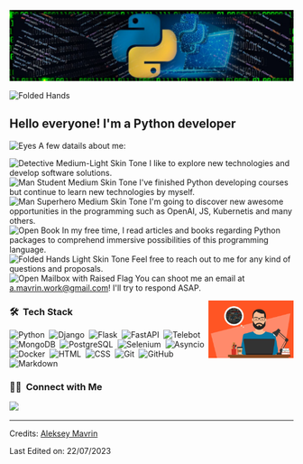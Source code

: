 ![Aleksey Mavrin Banner](https://github.com/plamer777/plamer777/blob/main/1668862647223.jpeg)

<img src="https://raw.githubusercontent.com/Tarikul-Islam-Anik/Animated-Fluent-Emojis/master/Emojis/Hand%20gestures/Folded%20Hands.png" alt="Folded Hands" width="25" height="25" /><h2>Hello everyone! I'm a Python developer</h2>

<!-- ## 👋 &nbsp;Hello everyone! I'm a Python developer -->

<img src="https://raw.githubusercontent.com/Tarikul-Islam-Anik/Animated-Fluent-Emojis/master/Emojis/Hand%20gestures/Eyes.png" alt="Eyes" width="25" height="25" /> A few datails about me:

<img src="https://raw.githubusercontent.com/Tarikul-Islam-Anik/Animated-Fluent-Emojis/master/Emojis/People%20with%20professions/Detective%20Medium-Light%20Skin%20Tone.png" alt="Detective Medium-Light Skin Tone" width="25" height="25" /> I like to explore new technologies and develop software solutions.\
<img src="https://raw.githubusercontent.com/Tarikul-Islam-Anik/Animated-Fluent-Emojis/master/Emojis/People%20with%20professions/Man%20Student%20Medium%20Skin%20Tone.png" alt="Man Student Medium Skin Tone" width="25" height="25" /> I've finished Python developing courses but continue to learn new technologies by myself.\
<img src="https://raw.githubusercontent.com/Tarikul-Islam-Anik/Animated-Fluent-Emojis/master/Emojis/People%20with%20professions/Man%20Superhero%20Medium%20Skin%20Tone.png" alt="Man Superhero Medium Skin Tone" width="25" height="25" /> I'm going to discover new awesome opportunities in the programming such as OpenAI, JS, Kubernetis and many others.\
<img src="https://raw.githubusercontent.com/Tarikul-Islam-Anik/Animated-Fluent-Emojis/master/Emojis/Objects/Open%20Book.png" alt="Open Book" width="25" height="25" /> In my free time, I read articles and books regarding Python packages to comprehend immersive possibilities of this programming language.\
<img src="https://raw.githubusercontent.com/Tarikul-Islam-Anik/Animated-Fluent-Emojis/master/Emojis/Hand%20gestures/Folded%20Hands%20Light%20Skin%20Tone.png" alt="Folded Hands Light Skin Tone" width="25" height="25" /> Feel free to reach out to me for any kind of questions and proposals.\
<img src="https://raw.githubusercontent.com/Tarikul-Islam-Anik/Animated-Fluent-Emojis/master/Emojis/Objects/Open%20Mailbox%20with%20Raised%20Flag.png" alt="Open Mailbox with Raised Flag" width="25" height="25" /> You can shoot me an email at a.mavrin.work@gmail.com! I'll try to respond ASAP.

<img alt="Night Coding" src="https://github.com/plamer777/plamer777/blob/main/github_profile.gif" align="right" width='30%' height='30%'/>

### 🛠 &nbsp;Tech Stack

![Python](https://img.shields.io/badge/-Python-05122A?style=flat&logo=python)&nbsp;
![Django](https://img.shields.io/badge/-Django-05122A?style=flat&logo=django&logoColor=092E20)&nbsp;
![Flask](https://img.shields.io/badge/-Flask-05122A?style=flat&logo=flask)&nbsp;
![FastAPI](https://img.shields.io/badge/-FastAPI-05122A?style=flat&logo=fastapi)&nbsp;
![Telebot](https://img.shields.io/badge/-Telebot-05122A?style=flat&logo=telebot)&nbsp;
![MongoDB](https://img.shields.io/badge/-MongoDB-05122A?style=flat&logo=mongodb)&nbsp;
![PostgreSQL](https://img.shields.io/badge/-PostgreSQL-05122A?style=flat&logo=postgresql)&nbsp;
![Selenium](https://img.shields.io/badge/-Selenium-05122A?style=flat&logo=selenium)&nbsp;
![Asyncio](https://img.shields.io/badge/-Asyncio-05122A?style=flat&logo=asyncio)&nbsp;
![Docker](https://img.shields.io/badge/-Docker-05122A?style=flat&logo=docker)&nbsp;
![HTML](https://img.shields.io/badge/-HTML-05122A?style=flat&logo=HTML5)&nbsp;
![CSS](https://img.shields.io/badge/-CSS-05122A?style=flat&logo=CSS3&logoColor=1572B6)&nbsp;
![Git](https://img.shields.io/badge/-Git-05122A?style=flat&logo=git)&nbsp;
![GitHub](https://img.shields.io/badge/-GitHub-05122A?style=flat&logo=github)&nbsp;
![Markdown](https://img.shields.io/badge/-Markdown-05122A?style=flat&logo=markdown)

### 🤝🏻 &nbsp;Connect with Me

<p align="left">
<a href="https://www.linkedin.com/in/aleksey-mavrin-435255257/"><img src="https://img.shields.io/badge/-Aleksey%20Mavrin%20-0077B5?style=flat&logo=Linkedin&logoColor=white"/></a>
</p>

-----
Credits: [Aleksey Mavrin](https://github.com/plamer777)

Last Edited on: 22/07/2023
